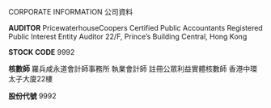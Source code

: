 CORPORATE INFORMATION
公司資料

**AUDITOR**
PricewaterhouseCoopers
Certified Public Accountants
Registered Public Interest Entity Auditor
22/F, Prince’s Building
Central, Hong Kong

**STOCK CODE**
9992

**核數師**
羅兵咸永道會計師事務所
執業會計師
註冊公眾利益實體核數師
香港中環
太子大廈22樓

**股份代號**
9992
